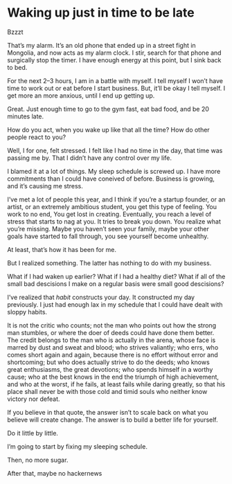 # Waking up just in time to be late


Bzzzt

That’s my alarm. It’s an old phone that ended up in a street fight in
Mongolia, and now acts as my alarm clock. I stir, search for that phone and
surgically stop the timer. I have enough energy at this point, but I sink back
to bed.

For the next 2–3 hours, I am in a battle with myself. I tell myself I won’t
have time to work out or eat before I start business. But, it’ll be okay I
tell myself. I get more an more anxious, until I end up getting up.

Great. Just enough time to go to the gym fast, eat bad food, and be 20 minutes
late.

How do you act, when you wake up like that all the time? How do other people
react to you?

Well, I for one, felt stressed. I felt like I had no time in the day, that
time was passing me by. That I didn’t have any control over my life.

I blamed it at a lot of things. My sleep schedule is screwed up. I have more
commitments than I could have coneived of before. Business is growing, and
it’s causing me stress.

I’ve met a lot of people this year, and I think if you’re a startup founder,
or an artist, or an extremely ambitious student, you get this type of feeling.
You work to no end, You get lost in creating. Eventually, you reach a level of
stress that starts to nag at you. It tries to break you down. You realize what
you’re missing. Maybe you haven’t seen your family, maybe your other goals
have started to fall through, you see yourself become unhealthy.

At least, that’s how it has been for me.

But I realized something. The latter has nothing to do with my business.

What if I had waken up earlier? What if I had a healthy diet? What if all of
the small bad descisions I make on a regular basis were small good descisions?

I’ve realized that _habit_ constructs your day. It constructed my day
previously. I just had enough lax in my schedule that I could have dealt with
sloppy habits.

It is not the critic who counts; not the man who points out how the strong man
stumbles, or where the doer of deeds could have done them better. The credit
belongs to the man who is actually in the arena, whose face is marred by dust
and sweat and blood; who strives valiantly; who errs, who comes short again
and again, because there is no effort without error and shortcoming; but who
does actually strive to do the deeds; who knows great enthusiasms, the great
devotions; who spends himself in a worthy cause; who at the best knows in the
end the triumph of high achievement, and who at the worst, if he fails, at
least fails while daring greatly, so that his place shall never be with those
cold and timid souls who neither know victory nor defeat.

If you believe in that quote, the answer isn’t to scale back on what you
believe will create change. The answer is to build a better life for yourself.

Do it little by little.

I’m going to start by fixing my sleeping schedule.

Then, no more sugar.

After that, maybe no hackernews

